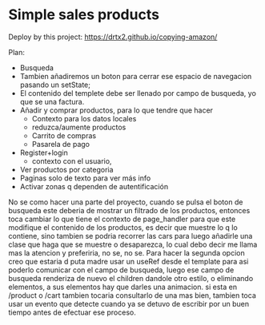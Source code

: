 # Simple sales products

Deploy by this project: https://drtx2.github.io/copying-amazon/

Plan:
- Busqueda
 - Tambien añadiremos un boton para cerrar ese espacio de navegacion pasando un setState; 
- El contenido del templete debe ser llenado por campo de busqueda, yo que se una factura. 
- Añadir y comprar productos, para lo que tendre que hacer 
    - Contexto para los datos locales 
    - reduzca/aumente productos  
    - Carrito de compras
    - Pasarela de pago 
- Register+login
    - contexto con el usuario,
- Ver productos por categoria
- Paginas solo de texto para ver más info
- Activar zonas q dependen de autentificación

No se como hacer una parte del proyecto, cuando se pulsa el boton de busqueda este deberia de mostrar un filtrado de los productos, entonces toca cambiar lo que tiene el contexto de page_handler para que este modifique el contenido de los productos, es decir que muestre lo q lo contiene, sino tambien se podria recorrer las cars para luego añadirle una clase que haga que se muestre o desaparezca, lo cual debo decir me llama mas la atencion y preferiria, no se, no se.
Para hacer la segunda opcion creo que estaria d puta madre usar un useRef desde el template para asi poderlo comunicar con el campo de busqueda, luego ese campo de busqueda renderiza de nuevo el children dandole otro estilo, o eliminando elementos, a sus elementos hay que darles una animacion. si esta en /product o /cart tambien tocaria consultarlo de una mas bien, tambien toca usar un evento que detecte cuando ya se detuvo de escribir por un buen tiempo antes de efectuar ese proceso.